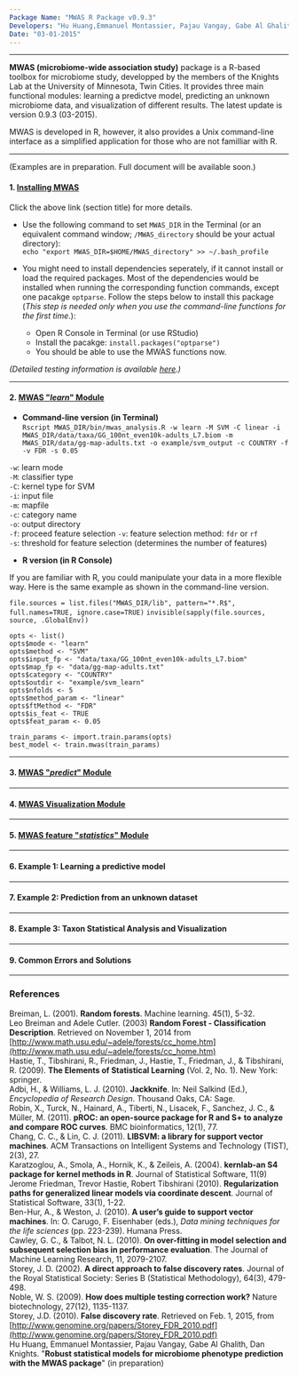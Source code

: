 ```yaml
---
Package Name: "MWAS R Package v0.9.3"
Developers: "Hu Huang,Emmanuel Montassier, Pajau Vangay, Gabe Al Ghalith, Dan Knights"
Date: "03-01-2015"
---
```


****


**MWAS (microbiome-wide association study)** package is a R-based toolbox for microbiome study, developped by the members of the Knights Lab at the University of Minnesota, Twin Cities. It provides three main functional modules: learning a predictve model, predicting an unknown microbiome data, and visualization of different results. The latest update is version 0.9.3 (03-2015). 

MWAS is developed in R, however, it also provides a Unix command-line interface as a simplified application for those who are not familliar with R.  

****

(Examples are in preparation. Full document will be available soon.)    
  
#### 1. [Installing MWAS](http://rpubs.com/hwangtiger/install_mwas)  

Click the above link (section title) for more details.  

* Use the following command to set `MWAS_DIR` in the Terminal (or an equivalent command window; `/MWAS_directory` should be your actual directory):   
`echo "export MWAS_DIR=$HOME/MWAS_directory" >> ~/.bash_profile`  

* You might need to install dependencies seperately, if it cannot install or load the required packages. Most of the dependencies would be installed when running the corresponding function commands, except one pacakge `optparse`. Follow the steps below to install this package (_This step is needed only when you use the command-line functions for the first time_.):  
   + Open R Console in Terminal (or use RStudio)  
   + Install the pacakge: `install.packages("optparse")`  
   + You should be able to use the MWAS functions now.   
   
*(Detailed testing information is available [here](http://rpubs.com/hwangtiger/install_mwas).)*

***

#### 2. [MWAS "*learn*" Module](http://rpubs.com/hwangtiger/mwas_learn)  

* **Command-line version (in Terminal)**     
`Rscript MWAS_DIR/bin/mwas_analysis.R -w learn -M SVM -C linear -i MWAS_DIR/data/taxa/GG_100nt_even10k-adults_L7.biom -m MWAS_DIR/data/gg-map-adults.txt -o example/svm_output -c COUNTRY -f -v FDR -s 0.05`

`-w`: learn mode  
`-M`: classifier type  
`-C`: kernel type for SVM  
`-i`: input file  
`-m`: mapfile  
`-c`: category name  
`-o`: output directory  
`-f`: proceed feature selection
`-v`: feature selection method: `fdr` or `rf`  
`-s`: threshold for feature selection (determines the number of features)

* **R version (in R Console)**

If you are familiar with R, you could manipulate your data in a more flexible way. Here is the same example as shown in the command-line version.  

`file.sources = list.files("MWAS_DIR/lib", pattern="*.R$", full.names=TRUE, ignore.case=TRUE)`
`invisible(sapply(file.sources, source, .GlobalEnv))`  

`opts <- list()`  
`opts$mode <- "learn"`  
`opts$method <- "SVM"`  
`opts$input_fp <- "data/taxa/GG_100nt_even10k-adults_L7.biom"`  
`opts$map_fp <- "data/gg-map-adults.txt"`  
`opts$category <- "COUNTRY"`  
`opts$outdir <- "example/svm_learn"`  
`opts$nfolds <- 5`  
`opts$method_param <- "linear"`  
`opts$ftMethod <- "FDR"`  
`opts$is_feat <- TRUE`  
`opts$feat_param <- 0.05`  

`train_params <- import.train.params(opts)`  
`best_model <- train.mwas(train_params)`  


***

#### 3. [MWAS "*predict*" Module](http://rpubs.com/hwangtiger/mwas_predict)

***

#### 4. [MWAS Visualization Module](http://rpubs.com/hwangtiger/mwas_visualization)  

***

#### 5. [MWAS feature "*statistics*" Module](http://rpubs.com/hwangtiger/MWAS_feat_stats)

***

#### 6. Example 1: Learning a predictive model   




***
#### 7. Example 2: Prediction from an unknown dataset  

***

#### 8. Example 3: Taxon Statistical Analysis and Visualization  

***

#### 9. Common Errors and Solutions

***

### References  
Breiman, L. (2001). **Random forests**. Machine learning. 45(1), 5-32.  
Leo Breiman and Adele Cutler. (2003) **Random Forest - Classification Description**. Retrieved on November 1, 2014 from [http://www.math.usu.edu/~adele/forests/cc_home.htm](http://www.math.usu.edu/~adele/forests/cc_home.htm)  
Hastie, T., Tibshirani, R., Friedman, J., Hastie, T., Friedman, J., & Tibshirani, R. (2009). **The Elements of Statistical Learning** (Vol. 2, No. 1). New York: springer.  
Adbi, H., & Williams, L. J. (2010). **Jackknife**. In: Neil Salkind (Ed.), _Encyclopedia of Research Design_. Thousand Oaks, CA: Sage.   
Robin, X., Turck, N., Hainard, A., Tiberti, N., Lisacek, F., Sanchez, J. C., & Müller, M. (2011). **pROC: an open-source package for R and S+ to analyze and compare ROC curves**. BMC bioinformatics, 12(1), 77.  
Chang, C. C., & Lin, C. J. (2011). **LIBSVM: a library for support vector machines**. ACM Transactions on Intelligent Systems and Technology (TIST), 2(3), 27.  
Karatzoglou, A., Smola, A., Hornik, K., & Zeileis, A. (2004). **kernlab-an S4 package for kernel methods in R**. Journal of Statistical Software, 11(9)  
Jerome Friedman, Trevor Hastie, Robert Tibshirani (2010). **Regularization paths for generalized linear models via coordinate descent**. Journal of Statistical Software, 33(1), 1-22.  
Ben-Hur, A., & Weston, J. (2010). **A user’s guide to support vector machines**. In: O. Carugo, F. Eisenhaber (eds.), _Data mining techniques for the life sciences_ (pp. 223-239). Humana Press.  
Cawley, G. C., & Talbot, N. L. (2010). **On over-fitting in model selection and subsequent selection bias in performance evaluation**. The Journal of Machine Learning Research, 11, 2079-2107.  
Storey, J. D. (2002). **A direct approach to false discovery rates**. Journal of the Royal Statistical Society: Series B (Statistical Methodology), 64(3), 479-498.  
Noble, W. S. (2009). **How does multiple testing correction work?** Nature biotechnology, 27(12), 1135-1137.  
Storey, J.D. (2010). **False discovery rate**. Retrieved on Feb. 1, 2015, from [http://www.genomine.org/papers/Storey_FDR_2010.pdf](http://www.genomine.org/papers/Storey_FDR_2010.pdf)  
Hu Huang, Emmanuel Montassier, Pajau Vangay, Gabe Al Ghalith, Dan Knights. "**Robust statistical models for microbiome phenotype prediction with the MWAS package**" (in preparation)

